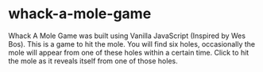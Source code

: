 # whack-a-mole-game
Whack A Mole Game was built using Vanilla JavaScript (Inspired by Wes Bos).
This is a game to hit the mole. You will find six holes, occasionally the mole will appear from one of these holes within a certain time. 
Click to hit the mole as it reveals itself from one of those holes.
